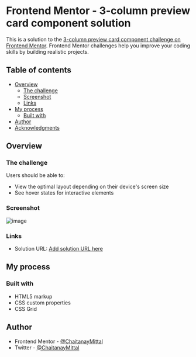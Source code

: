 # Frontend Mentor - 3-column preview card component solution

This is a solution to the [3-column preview card component challenge on Frontend Mentor](https://www.frontendmentor.io/challenges/3column-preview-card-component-pH92eAR2-). Frontend Mentor challenges help you improve your coding skills by building realistic projects. 

## Table of contents

- [Overview](#overview)
  - [The challenge](#the-challenge)
  - [Screenshot](#screenshot)
  - [Links](#links)
- [My process](#my-process)
  - [Built with](#built-with)
- [Author](#author)
- [Acknowledgments](#acknowledgments)


## Overview

### The challenge

Users should be able to:

- View the optimal layout depending on their device's screen size
- See hover states for interactive elements

### Screenshot
![image](https://user-images.githubusercontent.com/73767753/124785673-ad2c0900-df64-11eb-8791-01e661810dae.png)


### Links

- Solution URL: [Add solution URL here](https://your-solution-url.com)

## My process

### Built with

- HTML5 markup
- CSS custom properties
- CSS Grid


## Author

- Frontend Mentor - [@ChaitanayMittal](https://www.frontendmentor.io/profile/ChaitanayMittal)
- Twitter - [@ChaitanayMittal](https://www.twitter.com/ChaitanayMittal)

